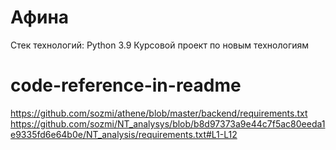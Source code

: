 # Афина
Стек технологий: Python 3.9
Курсовой проект по новым технологиям
# code-reference-in-readme
https://github.com/sozmi/athene/blob/master/backend/requirements.txt
https://github.com/sozmi/NT_analysys/blob/b8d97373a9e44c7f5ac80eeda1e9335fd6e64b0e/NT_analysis/requirements.txt#L1-L12
